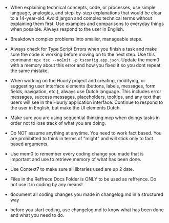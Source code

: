 - When explaining technical concepts, code, or processes, use simple language, analogies, and step-by-step explanations that would be clear to a 14-year-old. Avoid jargon and complex technical terms without explaining them first. Use examples and comparisons to everyday things when possible. Always respond to the user in English.

- Breakdown complex problems into smaller, manageable steps.

- Always check for Type Script Errors when you finish a task and make sure the code is working before moving on to the next step. Use this command: `npx tsc --noEmit -p tsconfig.app.json`. Update the mem0 with a memory about this error and how you fixed it so you dont repeat the same mistake.

   
- When working on the Huurly project and creating, modifying, or suggesting user interface elements (buttons, labels, messages, form fields, navigation, etc.), always use Dutch language. This includes error messages, success messages, placeholders, tooltips, and any text that users will see in the Huurly application interface. Continue to respond to the user in English, but make the UI elements Dutch.
   
- Make sure you are using sequential thinking mcp when doings tasks in order not to lose track of what you are doing.

- Do NOT assume anything at anytime. You need to work fact based. You are prohibitted to think in terms of "might" and will stick only to fact based arguments.

- Use mem0 to remember every coding change you made that is important and use to retrieve memory of what has been done.

- Use Context7 to make sure all libraries used are up 2 date.

- Files in the Reffrece Docs Folder is ONLY to be used as reffrence. Do not use it in coding by any means!

- document all coding changes you made in changelog.md in a structured way

- before you start coding, use changelog.md to know what has been done and what you need to do.
